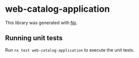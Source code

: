 # web-catalog-application

This library was generated with [Nx](https://nx.dev).

## Running unit tests

Run `nx test web-catalog-application` to execute the unit tests.
